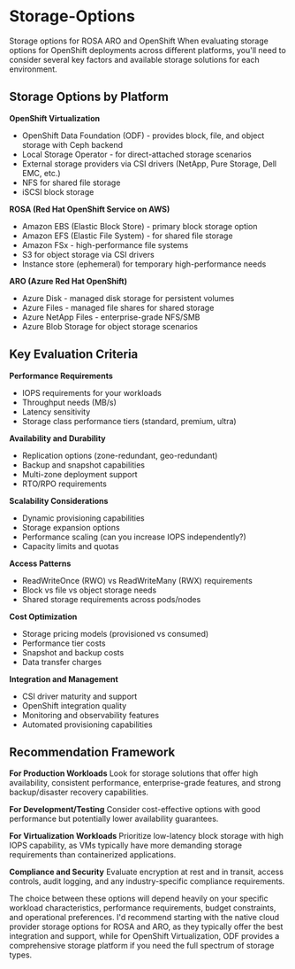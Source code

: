 # Storage-Options
Storage options for ROSA ARO and OpenShift
When evaluating storage options for OpenShift deployments across different platforms, you'll need to consider several key factors and available storage solutions for each environment.

## Storage Options by Platform

**OpenShift Virtualization**
- OpenShift Data Foundation (ODF) - provides block, file, and object storage with Ceph backend
- Local Storage Operator - for direct-attached storage scenarios
- External storage providers via CSI drivers (NetApp, Pure Storage, Dell EMC, etc.)
- NFS for shared file storage
- iSCSI block storage

**ROSA (Red Hat OpenShift Service on AWS)**
- Amazon EBS (Elastic Block Store) - primary block storage option
- Amazon EFS (Elastic File System) - for shared file storage
- Amazon FSx - high-performance file systems
- S3 for object storage via CSI drivers
- Instance store (ephemeral) for temporary high-performance needs

**ARO (Azure Red Hat OpenShift)**
- Azure Disk - managed disk storage for persistent volumes
- Azure Files - managed file shares for shared storage
- Azure NetApp Files - enterprise-grade NFS/SMB
- Azure Blob Storage for object storage scenarios

## Key Evaluation Criteria

**Performance Requirements**
- IOPS requirements for your workloads
- Throughput needs (MB/s)
- Latency sensitivity
- Storage class performance tiers (standard, premium, ultra)

**Availability and Durability**
- Replication options (zone-redundant, geo-redundant)
- Backup and snapshot capabilities
- Multi-zone deployment support
- RTO/RPO requirements

**Scalability Considerations**
- Dynamic provisioning capabilities
- Storage expansion options
- Performance scaling (can you increase IOPS independently?)
- Capacity limits and quotas

**Access Patterns**
- ReadWriteOnce (RWO) vs ReadWriteMany (RWX) requirements
- Block vs file vs object storage needs
- Shared storage requirements across pods/nodes

**Cost Optimization**
- Storage pricing models (provisioned vs consumed)
- Performance tier costs
- Snapshot and backup costs
- Data transfer charges

**Integration and Management**
- CSI driver maturity and support
- OpenShift integration quality
- Monitoring and observability features
- Automated provisioning capabilities

## Recommendation Framework

**For Production Workloads**
Look for storage solutions that offer high availability, consistent performance, enterprise-grade features, and strong backup/disaster recovery capabilities.

**For Development/Testing**
Consider cost-effective options with good performance but potentially lower availability guarantees.

**For Virtualization Workloads**
Prioritize low-latency block storage with high IOPS capability, as VMs typically have more demanding storage requirements than containerized applications.

**Compliance and Security**
Evaluate encryption at rest and in transit, access controls, audit logging, and any industry-specific compliance requirements.

The choice between these options will depend heavily on your specific workload characteristics, performance requirements, budget constraints, and operational preferences. I'd recommend starting with the native cloud provider storage options for ROSA and ARO, as they typically offer the best integration and support, while for OpenShift Virtualization, ODF provides a comprehensive storage platform if you need the full spectrum of storage types.
